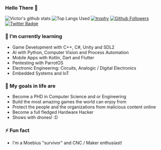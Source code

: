 ### Hello There 👋

![Victor's github stats](https://github-readme-stats.vercel.app/api?username=victornas91&count_private=false&show_icons=true&theme=great-gatsby)
![Top Langs Used](https://github-readme-stats.vercel.app/api/top-langs/?username=victornas91&layout=compact&show_icons=true&theme=great-gatsby)
[![trophy](https://github-profile-trophy.vercel.app/?username=victornas91)](https://github.com/ryo-ma/github-profile-trophy)
[![Github Followers](https://img.shields.io/github/followers/victornas91?color=06d6a0&label=Github%20Followers&style=for-the-badge)](https://github.com/victornas91?tab=followers)
[![Twitter Badge](https://img.shields.io/badge/-Twitter-1877f2?style=flat-square&logo=twitter&logoColor=white&link=https://twitter.com/IT_Victor91/)](https://twitter.com/IT_Victor91/)

### 🌱 I’m currently learning
- Game Development with C++, C#, Unity and SDL2
- AI with Python, Computer Vision and Process Automation
- Mobile Apps with Kotlin, Dart and Flutter
- Pentesting with ParrotOS
- Electronic Engineering: Circuits, Analogic / Digital Electronics
- Embedded Systems and IoT  

### 🔭 My goals in life are
- Become a PHD in Computer Science and or Engineering
- Build the most amazing games the world can enjoy from
- Protect the people and the organizations from malicious content online
- Become a full fledged Hardware Hacker
- Shows with drones! :D

### ⚡ Fun fact
- I'm a Moebius "survivor" and CNC / Maker enthusiast!
